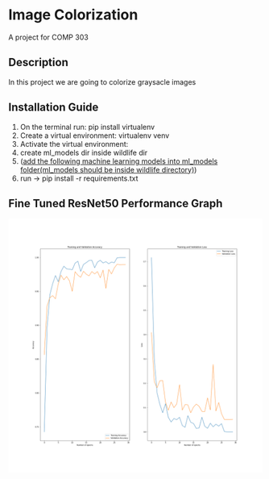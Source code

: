 # Image Colorization
A project for COMP 303

## Description

In this project we are going to colorize graysacle images

## Installation Guide
  1. On the terminal run: pip install virtualenv
  2. Create a virtual environment: virtualenv venv
  3. Activate the virtual environment:  
  4. create ml_models dir inside wildlife dir
  5. ([add the following machine learning models into ml_models folder(ml_models should be inside wildlife directory)](https://drive.google.com/drive/folders/1dT73B_KYImcEWfgwSWXY5-CNgsAdfJnL?usp=sharing))
  4. run -> pip install -r requirements.txt

## Fine Tuned ResNet50 Performance Graph
  ![Screenshot](resnet50.png)
